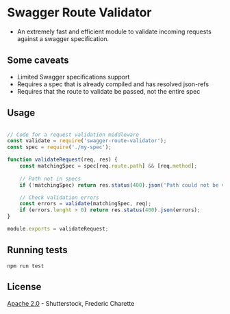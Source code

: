 # Swagger Route Validator

- An extremely fast and efficient module to validate incoming requests against a swagger specification.

## Some caveats

- Limited Swagger specifications support
- Requires a spec that is already compiled and has resolved json-refs
- Requires that the route to validate be passed, not the entire spec

## Usage

```javascript

// Code for a request validation middleware
const validate = require('swagger-route-validator');
const spec = require('./my-spec');

function validateRequest(req, res) {
    const matchingSpec = spec[req.route.path] && [req.method];
    
    // Path not in specs
    if (!matchingSpec) return res.status(400).json('Path could not be validated');

    // Check validation errors
    const errors = validate(matchingSpec, req);
    if (errors.lenght > 0) return res.status(400).json(errors);
}

module.exports = validateRequest;

```

## Running tests

```
npm run test
```

## License

[Apache 2.0](./LICENSE) - Shutterstock, Frederic Charette